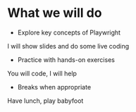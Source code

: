 <!-- .slide: class="center" -->

# What we will do

* Explore key concepts of Playwright

I will show slides and do some live coding

* Practice with hands-on exercises

You will code, I will help

* Breaks when appropriate

Have lunch, play babyfoot




